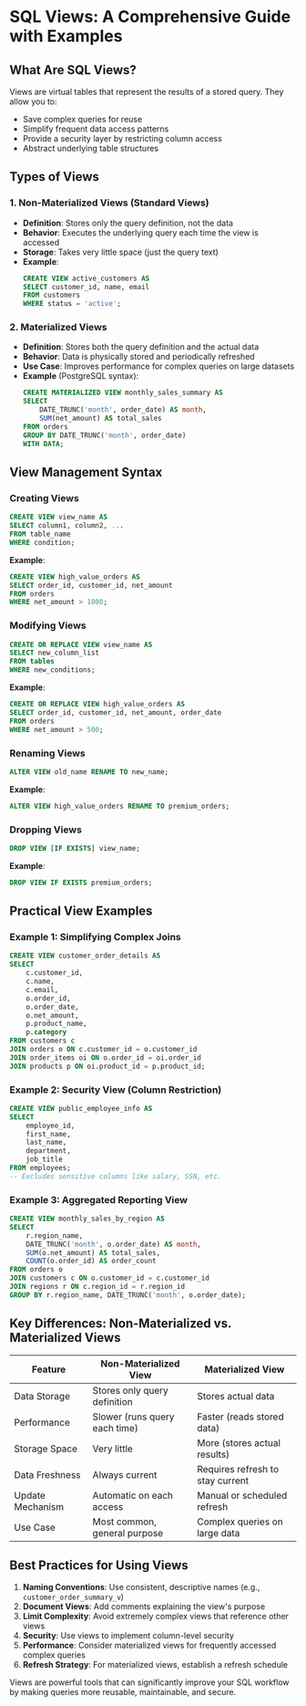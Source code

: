 # SQL Views: A Comprehensive Guide with Examples

## What Are SQL Views?

Views are virtual tables that represent the results of a stored query. They allow you to:
- Save complex queries for reuse
- Simplify frequent data access patterns
- Provide a security layer by restricting column access
- Abstract underlying table structures

## Types of Views

### 1. Non-Materialized Views (Standard Views)
- **Definition**: Stores only the query definition, not the data
- **Behavior**: Executes the underlying query each time the view is accessed
- **Storage**: Takes very little space (just the query text)
- **Example**:
  ```sql
  CREATE VIEW active_customers AS
  SELECT customer_id, name, email 
  FROM customers
  WHERE status = 'active';
  ```

### 2. Materialized Views
- **Definition**: Stores both the query definition and the actual data
- **Behavior**: Data is physically stored and periodically refreshed
- **Use Case**: Improves performance for complex queries on large datasets
- **Example** (PostgreSQL syntax):
  ```sql
  CREATE MATERIALIZED VIEW monthly_sales_summary AS
  SELECT 
      DATE_TRUNC('month', order_date) AS month,
      SUM(net_amount) AS total_sales
  FROM orders
  GROUP BY DATE_TRUNC('month', order_date)
  WITH DATA;
  ```

## View Management Syntax

### Creating Views
```sql
CREATE VIEW view_name AS
SELECT column1, column2, ...
FROM table_name
WHERE condition;
```

**Example**:
```sql
CREATE VIEW high_value_orders AS
SELECT order_id, customer_id, net_amount
FROM orders
WHERE net_amount > 1000;
```

### Modifying Views
```sql
CREATE OR REPLACE VIEW view_name AS
SELECT new_column_list
FROM tables
WHERE new_conditions;
```

**Example**:
```sql
CREATE OR REPLACE VIEW high_value_orders AS
SELECT order_id, customer_id, net_amount, order_date
FROM orders
WHERE net_amount > 500;
```

### Renaming Views
```sql
ALTER VIEW old_name RENAME TO new_name;
```

**Example**:
```sql
ALTER VIEW high_value_orders RENAME TO premium_orders;
```

### Dropping Views
```sql
DROP VIEW [IF EXISTS] view_name;
```

**Example**:
```sql
DROP VIEW IF EXISTS premium_orders;
```

## Practical View Examples

### Example 1: Simplifying Complex Joins
```sql
CREATE VIEW customer_order_details AS
SELECT 
    c.customer_id,
    c.name,
    c.email,
    o.order_id,
    o.order_date,
    o.net_amount,
    p.product_name,
    p.category
FROM customers c
JOIN orders o ON c.customer_id = o.customer_id
JOIN order_items oi ON o.order_id = oi.order_id
JOIN products p ON oi.product_id = p.product_id;
```

### Example 2: Security View (Column Restriction)
```sql
CREATE VIEW public_employee_info AS
SELECT 
    employee_id,
    first_name,
    last_name,
    department,
    job_title
FROM employees;
-- Excludes sensitive columns like salary, SSN, etc.
```

### Example 3: Aggregated Reporting View
```sql
CREATE VIEW monthly_sales_by_region AS
SELECT 
    r.region_name,
    DATE_TRUNC('month', o.order_date) AS month,
    SUM(o.net_amount) AS total_sales,
    COUNT(o.order_id) AS order_count
FROM orders o
JOIN customers c ON o.customer_id = c.customer_id
JOIN regions r ON c.region_id = r.region_id
GROUP BY r.region_name, DATE_TRUNC('month', o.order_date);
```

## Key Differences: Non-Materialized vs. Materialized Views

| Feature              | Non-Materialized View             | Materialized View                 |
|----------------------|-----------------------------------|-----------------------------------|
| Data Storage         | Stores only query definition      | Stores actual data                |
| Performance          | Slower (runs query each time)     | Faster (reads stored data)        |
| Storage Space        | Very little                       | More (stores actual results)      |
| Data Freshness       | Always current                    | Requires refresh to stay current  |
| Update Mechanism     | Automatic on each access          | Manual or scheduled refresh       |
| Use Case             | Most common, general purpose      | Complex queries on large data     |

## Best Practices for Using Views

1. **Naming Conventions**: Use consistent, descriptive names (e.g., `customer_order_summary_v`)
2. **Document Views**: Add comments explaining the view's purpose
3. **Limit Complexity**: Avoid extremely complex views that reference other views
4. **Security**: Use views to implement column-level security
5. **Performance**: Consider materialized views for frequently accessed complex queries
6. **Refresh Strategy**: For materialized views, establish a refresh schedule

Views are powerful tools that can significantly improve your SQL workflow by making queries more reusable, maintainable, and secure.